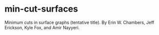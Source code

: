 min-cut-surfaces
================

Minimum cuts in surface graphs (tentative title). By Erin W. Chambers, Jeff Erickson, Kyle Fox, and Amir Nayyeri.
